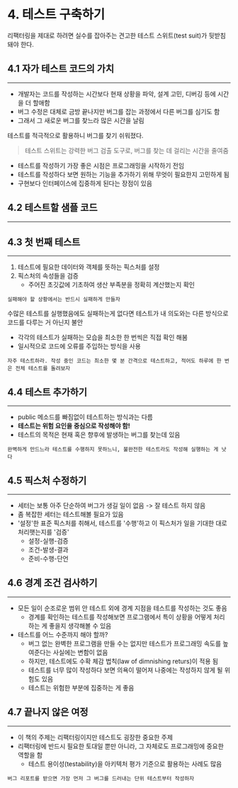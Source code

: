 # 4. 테스트 구축하기

리팩터링을 제대로 하려면 실수를 잡아주는 견고한 테스트 스위트(test suit)가 뒷받침돼야 한다.


## 4.1 자가 테스트 코드의 가치

----

- 개발자는 코드를 작성하는 시간보다 현재 상황을 파악, 설계 고민, 디버깅 등에 시간을 더 할애함
- 버그 수정은 대체로 금방 끝나지만 버그를 잡는 과정에서 다른 버그를 심기도 함
- 그래서 그 새로운 버그를 찾느라 많은 시간을 날림

테스트를 적극적으로 활용하니 버그를 찾기 쉬워졌다.

> 테스트 스위트는 강력한 버그 검출 도구로, 버그를 찾는 데 걸리는 시간을 줄여줌

- 테스트를 작성하기 가장 좋은 시점은 프로그래밍을 시작하기 전임
- 테스트를 작성하다 보면 원하는 기능을 추가하기 위해 무엇이 필요한지 고민하게 됨
- 구현보다 인터페이스에 집중하게 된다는 장점이 있음

## 4.2 테스트할 샘플 코드

----

## 4.3 첫 번째 테스트

----

1. 테스트에 필요한 데이터와 객체를 뜻하는 픽스처를 설정
2. 픽스처의 속성들을 검증
   - 주어진 초깃값에 기초하여 생산 부족분을 정확히 계산했는지 확인

```
실패해야 할 상황에서는 반드시 실패하게 만들자
```
수많은 테스트를 실행했음에도 실패하는게 없다면 테스트가 내 의도와는 다른 방식으로 코드를 다루는 거 아닌지 불안 

- 각각의 테스트가 실패하는 모습을 최소한 한 번씩은 직접 확인 해봄
- 일시적으로 코드에 오류를 주입하는 방식을 사용

```
자주 테스트하라. 작성 중인 코드는 최소한 몇 분 간격으로 테스트하고, 적어도 하루에 한 번은 전체 테스트를 돌려보자
```

## 4.4 테스트 추가하기

----

- public 메소드를 빠짐없이 테스트하는 방식과는 다름
- **테스트는 위험 요인을 중심으로 작성해야 함!**
- 테스트의 목적은 현재 혹은 향후에 발생하는 버그를 찾는데 있음

```
완벽하게 만드느라 테스트를 수행하지 못하느니, 불완전한 테스트라도 작성해 실행하는 게 낫다
```

## 4.5 픽스처 수정하기

----

- 세터는 보통 아주 단순하여 버그가 생길 일이 없음 -> 잘 테스트 하지 않음
- 좀 복잡한 세터는 테스트해볼 필요가 있음
- '설정'한 표준 픽스처를 취해서, 테스트를 '수행'하고 이 픽스처가 일을 기대한 대로 처리햇는지를 '검증'
  - 설정-실행-검증
  - 조건-발생-결과
  - 준비-수행-단언

## 4.6 경계 조건 검사하기

----

- 모든 일이 순조로운 범위 안 테스트 외에 경계 지점을 테스트를 작성하는 것도 좋음
  - 경계를 확인하는 테스트를 작성해보면 프로그램에서 특이 상황을 어떻게 처리하는 게 좋을지 생각해볼 수 있음
- 테스트를 어느 수준까지 해야 할까?
  - 버그 없는 완벽한 프로그램을 만들 수는 없지만 테스트가 프로그래밍 속도를 높여준다는 사실에는 변함이 없음
  - 하지만, 테스트에도 수확 체감 법칙(law of dimnishing returs)이 적용 됨
  - 테스트를 너무 많이 작성하다 보면 의욕이 떨어져 나중에는 작성하지 않게 될 위험도 있음
  - 테스트는 위험한 부분에 집중하는 게 좋음


## 4.7 끝나지 않은 여정

----

- 이 책의 주제는 리팩터링이지만 테스트도 굉장한 중요한 주제
- 리팩터링에 반드시 필요한 토대일 뿐만 아니라, 그 자체로도 프로그래밍에 중요한 역할을 함
  - 테스트 용이성(testability)을 아키텍처 평가 기준으로 활용하는 사례도 많음

```
버그 리포트를 받으면 가장 먼저 그 버그를 드러내는 단위 테스트부터 작성하자
```
